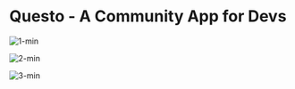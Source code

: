 # Questo - A Community App for Devs

![1-min](https://github.com/RohitNegi12/Javascript-Community-app/assets/128612679/95bb8123-c358-43b2-bd58-e365852293c4)

![2-min](https://github.com/RohitNegi12/Javascript-Community-app/assets/128612679/98a33d58-7884-4747-83a4-9358747dc5d1)

![3-min](https://github.com/RohitNegi12/Javascript-Community-app/assets/128612679/e82ac583-4755-47cf-8e0d-21ef02a45d1f)
